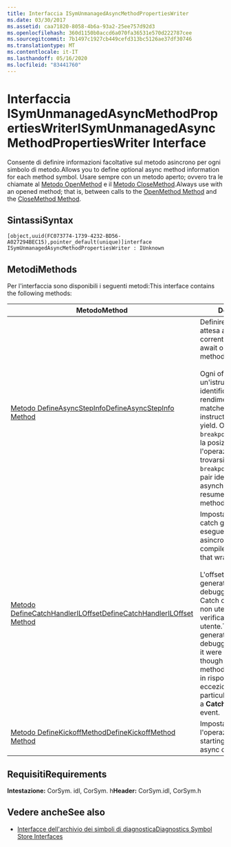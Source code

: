 ```yaml
---
title: Interfaccia ISymUnmanagedAsyncMethodPropertiesWriter
ms.date: 03/30/2017
ms.assetid: caa71820-8058-4b6a-93a2-25ee757d92d3
ms.openlocfilehash: 360d1150b0accd6a070fa36531e570d222787cee
ms.sourcegitcommit: 7b1497c1927cb449cefd313bc5126ae37df30746
ms.translationtype: MT
ms.contentlocale: it-IT
ms.lasthandoff: 05/16/2020
ms.locfileid: "83441760"
---
```

# <a name="isymunmanagedasyncmethodpropertieswriter-interface"></a><span data-ttu-id="0afee-102">Interfaccia ISymUnmanagedAsyncMethodPropertiesWriter</span><span class="sxs-lookup"><span data-stu-id="0afee-102">ISymUnmanagedAsyncMethodPropertiesWriter Interface</span></span>
<span data-ttu-id="0afee-103">Consente di definire informazioni facoltative sul metodo asincrono per ogni simbolo di metodo.</span><span class="sxs-lookup"><span data-stu-id="0afee-103">Allows you to define optional async method information for each method symbol.</span></span> <span data-ttu-id="0afee-104">Usare sempre con un metodo aperto; ovvero tra le chiamate al [Metodo OpenMethod](../../../../docs/framework/unmanaged-api/diagnostics/isymunmanagedwriter-openmethod-method.md) e il [Metodo CloseMethod](isymunmanagedwriter-closemethod-method.md).</span><span class="sxs-lookup"><span data-stu-id="0afee-104">Always use with an opened method; that is, between calls to the [OpenMethod Method](../../../../docs/framework/unmanaged-api/diagnostics/isymunmanagedwriter-openmethod-method.md) and the [CloseMethod Method](isymunmanagedwriter-closemethod-method.md).</span></span>  
  
## <a name="syntax"></a><span data-ttu-id="0afee-105">Sintassi</span><span class="sxs-lookup"><span data-stu-id="0afee-105">Syntax</span></span>  
  
```idl  
[object,uuid(FC073774-1739-4232-BD56-A027294BEC15),pointer_default(unique)]interface ISymUnmanagedAsyncMethodPropertiesWriter : IUnknown  
```  
  
## <a name="methods"></a><span data-ttu-id="0afee-106">Metodi</span><span class="sxs-lookup"><span data-stu-id="0afee-106">Methods</span></span>  
 <span data-ttu-id="0afee-107">Per l'interfaccia sono disponibili i seguenti metodi:</span><span class="sxs-lookup"><span data-stu-id="0afee-107">This interface contains the following methods:</span></span>  
  
|<span data-ttu-id="0afee-108">Metodo</span><span class="sxs-lookup"><span data-stu-id="0afee-108">Method</span></span>|<span data-ttu-id="0afee-109">Descrizione</span><span class="sxs-lookup"><span data-stu-id="0afee-109">Description</span></span>|  
|------------|-----------------|  
|[<span data-ttu-id="0afee-110">Metodo DefineAsyncStepInfo</span><span class="sxs-lookup"><span data-stu-id="0afee-110">DefineAsyncStepInfo Method</span></span>](isymunmanagedasyncmethodpropertieswriter-defineasyncstepinfo-method.md)|<span data-ttu-id="0afee-111">Definire un gruppo di operazioni di attesa asincrone nel metodo corrente.</span><span class="sxs-lookup"><span data-stu-id="0afee-111">Define a group of async await operations in the current method.</span></span><br /><br /> <span data-ttu-id="0afee-112">Ogni offset yield corrisponde a un'istruzione return di await, che identifica un potenziale rendimento.</span><span class="sxs-lookup"><span data-stu-id="0afee-112">Each yield offset matches an await's return instruction, identifying a potential yield.</span></span> <span data-ttu-id="0afee-113">Ogni `breakpointMethod` / `breakpointOffset` coppia identifica la posizione in cui verrà ripresa l'operazione asincrona. potrebbe trovarsi in un metodo diverso.</span><span class="sxs-lookup"><span data-stu-id="0afee-113">Each `breakpointMethod`/`breakpointOffset` pair identifies where the asynchronous operation will resume; it may be in a different method.</span></span>|  
|[<span data-ttu-id="0afee-114">Metodo DefineCatchHandlerILOffset</span><span class="sxs-lookup"><span data-stu-id="0afee-114">DefineCatchHandlerILOffset Method</span></span>](isymunmanagedasyncmethodpropertieswriter-definecatchhandleriloffset-method.md)|<span data-ttu-id="0afee-115">Imposta l'offset il per il gestore catch generato dal compilatore che esegue il wrapping di un metodo asincrono.</span><span class="sxs-lookup"><span data-stu-id="0afee-115">Sets the IL offset for the compiler-generated catch handler that wraps an async method.</span></span><br /><br /> <span data-ttu-id="0afee-116">L'offset il dell'oggetto catch generato viene utilizzato dal debugger per gestire l'oggetto Catch come se fosse un codice non utente, anche se potrebbe verificarsi in un metodo del codice utente.</span><span class="sxs-lookup"><span data-stu-id="0afee-116">The IL offset of the generated catch is used by the debugger to handle the catch as if it were non-user code, even though it may occur in a user code method.</span></span> <span data-ttu-id="0afee-117">In particolare, viene usato in risposta a un evento di eccezione **CatchHandlerFound** .</span><span class="sxs-lookup"><span data-stu-id="0afee-117">In particular, it is used in response to a **CatchHandlerFound** exception event.</span></span>|  
|[<span data-ttu-id="0afee-118">Metodo DefineKickoffMethod</span><span class="sxs-lookup"><span data-stu-id="0afee-118">DefineKickoffMethod Method</span></span>](isymunmanagedasyncmethodpropertieswriter-definekickoffmethod-method.md)|<span data-ttu-id="0afee-119">Imposta il metodo iniziale che avvia l'operazione asincrona.</span><span class="sxs-lookup"><span data-stu-id="0afee-119">Sets the starting method that initiates the async operation.</span></span>|  
  
## <a name="requirements"></a><span data-ttu-id="0afee-120">Requisiti</span><span class="sxs-lookup"><span data-stu-id="0afee-120">Requirements</span></span>  
 <span data-ttu-id="0afee-121">**Intestazione:** CorSym. idl, CorSym. h</span><span class="sxs-lookup"><span data-stu-id="0afee-121">**Header:** CorSym.idl, CorSym.h</span></span>  
  
## <a name="see-also"></a><span data-ttu-id="0afee-122">Vedere anche</span><span class="sxs-lookup"><span data-stu-id="0afee-122">See also</span></span>

- [<span data-ttu-id="0afee-123">Interfacce dell'archivio dei simboli di diagnostica</span><span class="sxs-lookup"><span data-stu-id="0afee-123">Diagnostics Symbol Store Interfaces</span></span>](diagnostics-symbol-store-interfaces.md)
